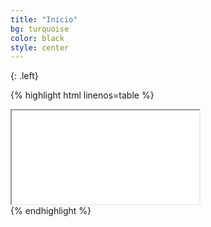 ```yaml
---
title: "Inicio"
bg: turquoise
color: black
style: center
---
```


{: .left}

{% highlight html linenos=table %}
<div class="icontain">
  <iframe src="//www.youtube.com/watch?v=qUu9GG0AYsg" allowfullscreen></iframe>
</div>
{% endhighlight %}